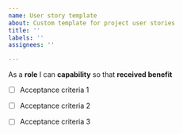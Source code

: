 ```yaml
---
name: User story template
about: Custom template for project user stories
title: ''
labels: ''
assignees: ''

---
```


As a **role** I can **capability** so that **received benefit**

-[ ] Acceptance criteria 1

- [ ] Acceptance criteria 2

- [ ] Acceptance criteria 3
